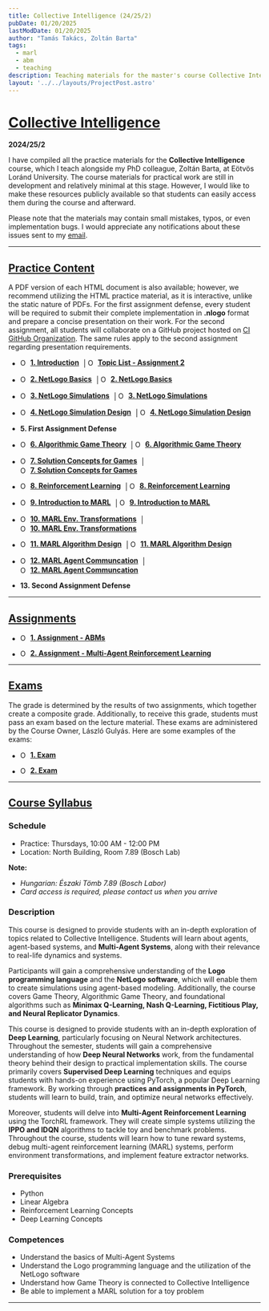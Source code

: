 ```yaml
---
title: Collective Intelligence (24/25/2)
pubDate: 01/20/2025
lastModDate: 01/20/2025
author: "Tamás Takács, Zoltán Barta"
tags:
  - marl
  - abm
  - teaching
description: Teaching materials for the master's course Collective Intelligence (IPM-24fmiCOLLIEG), taught by myself and my PhD colleague Zoltán Barta at Eötvös Loránd University.
layout: '../../layouts/ProjectPost.astro'
---
```


# <u>Collective Intelligence</u>

**2024/25/2**

I have compiled all the practice materials for the **Collective Intelligence** course, which I teach alongside my PhD colleague, Zoltán Barta, at Eötvös Loránd University. The course materials for practical work are still in development and relatively minimal at this stage. However, I would like to make these resources publicly available so that students can easily access them during the course and afterward.

Please note that the materials may contain small mistakes, typos, or even implementation bugs. I would appreciate any notifications about these issues sent to my [email](mailto:tamastheactual%40inf.elte.hu?subject=Issues%20with%20course%20material%20DND).

<hr class="border-1 border-t border-tcotta dark:border-dark-tcotta my-0" />

## <u> Practice Content </u>

A PDF version of each HTML document is also available; however, we recommend utilizing the HTML practice material, as it is interactive, unlike the static nature of PDFs. For the first assignment defense, every student will be required to submit their complete implementation in **.nlogo** format and prepare a concise presentation on their work. For the second assignment, all students will collaborate on a GitHub project hosted on [CI GitHub Organization](https://github.com/elte-collective-intelligence). The same rules apply to the second assignment regarding presentation requirements.

- <a href="practice/1.pdf" target="_blank" class="hover:text-tcotta dark:hover:text-dark-tcotta" style="display: inline-flex; align-items: center; text-decoration: none; margin-right: 5px;"><img src="ppt.png" alt="Open PowerPoint" style="width: 15px; height: auto; margin-right: 5px;" /><strong><u>1. Introduction</u></strong></a> | <a href="https://ikelte-my.sharepoint.com/:x:/g/personal/cjrnie_inf_elte_hu/Ect3e_VNCqdJvNGDanTDYH4BbQA-VG1WP_HROvqEUUjTlA?e=4ztqu7" target="_blank" class="hover:text-tcotta dark:hover:text-dark-tcotta" style="display: inline-flex; align-items: center; text-decoration: none; margin-right: 5px;"><img src="excel.png" alt="Open in Excel" style="width: 15px; height: auto; margin-right: 5px;" /><strong><u>Topic List - Assignment 2</strong></u></a>

- <a href="practice/2.html" target="_blank" class="hover:text-tcotta dark:hover:text-dark-tcotta" style="display: inline-flex; align-items: center; text-decoration: none; margin-right: 5px;"><img src="html.png" alt="Open html" style="width: 15px; height: auto; margin-right: 5px;" /><strong><u>2. NetLogo Basics</u></strong></a> | <a href="practice/2.pdf" target="_blank" class="hover:text-tcotta dark:hover:text-dark-tcotta" style="display: inline-flex; align-items: center; text-decoration: none; margin-right: 5px;"><img src="pdf.png" alt="Open in Excel" style="width: 15px; height: auto; margin-right: 5px;" /><strong><u>2. NetLogo Basics</strong></u></a>

- <a href="" target="_blank" class="hover:text-tcotta dark:hover:text-dark-tcotta" style="display: inline-flex; align-items: center; text-decoration: none; margin-right: 5px;"><img src="html.png" alt="Open html" style="width: 15px; height: auto; margin-right: 5px;" /><strong><u>3. NetLogo Simulations</u></strong></a> | <a href="" target="_blank" class="hover:text-tcotta dark:hover:text-dark-tcotta" style="display: inline-flex; align-items: center; text-decoration: none; margin-right: 5px;"><img src="pdf.png" alt="Open in Excel" style="width: 15px; height: auto; margin-right: 5px;" /><strong><u>3. NetLogo Simulations</strong></u></a>


- <a href="practice/2.html" target="_blank" class="hover:text-tcotta dark:hover:text-dark-tcotta" style="display: inline-flex; align-items: center; text-decoration: none; margin-right: 5px;"><img src="html.png" alt="Open html" style="width: 15px; height: auto; margin-right: 5px;" /><strong><u>4. NetLogo Simulation Design</u></strong></a> | <a href="practice/2.pdf" target="_blank" class="hover:text-tcotta dark:hover:text-dark-tcotta" style="display: inline-flex; align-items: center; text-decoration: none; margin-right: 5px;"><img src="pdf.png" alt="Open in Excel" style="width: 15px; height: auto; margin-right: 5px;" /><strong><u>4. NetLogo Simulation Design</strong></u></a>


- <a href="" class="hover:text-tcotta dark:hover:text-dark-tcotta" style="display: inline-flex; align-items: center; text-decoration: none; margin-right: 5px;"><strong>5. First Assignment Defense</strong></a>


- <a href="" target="_blank" class="hover:text-tcotta dark:hover:text-dark-tcotta" style="display: inline-flex; align-items: center; text-decoration: none; margin-right: 5px;"><img src="html.png" alt="Open Colab" style="width: 15px; height: auto; margin-right: 5px;" /><strong><u>6. Algorithmic Game Theory</u></strong></a> | <a href="" target="_blank" class="hover:text-tcotta dark:hover:text-dark-tcotta" style="display: inline-flex; align-items: center; text-decoration: none; margin-right: 5px;"><img src="colab-color.png" alt="Open in Excel" style="width: 15px; height: auto; margin-right: 5px;" /><strong><u>6. Algorithmic Game Theory</strong></u></a>

- <a href="" target="_blank" class="hover:text-tcotta dark:hover:text-dark-tcotta" style="display: inline-flex; align-items: center; text-decoration: none; margin-right: 5px;"><img src="html.png" alt="Open Colab" style="width: 15px; height: auto; margin-right: 5px;" /><strong><u>7. Solution Concepts for Games</u></strong></a> | <a href="" target="_blank" class="hover:text-tcotta dark:hover:text-dark-tcotta" style="display: inline-flex; align-items: center; text-decoration: none; margin-right: 5px;"><img src="colab-color.png" alt="Open in Excel" style="width: 15px; height: auto; margin-right: 5px;" /><strong><u>7. Solution Concepts for Games</strong></u></a>

- <a href="" target="_blank" class="hover:text-tcotta dark:hover:text-dark-tcotta" style="display: inline-flex; align-items: center; text-decoration: none; margin-right: 5px;"><img src="html.png" alt="Open Colab" style="width: 15px; height: auto; margin-right: 5px;" /><strong><u>8. Reinforcement Learning</u></strong></a> | <a href="" target="_blank" class="hover:text-tcotta dark:hover:text-dark-tcotta" style="display: inline-flex; align-items: center; text-decoration: none; margin-right: 5px;"><img src="colab-color.png" alt="Open in Excel" style="width: 15px; height: auto; margin-right: 5px;" /><strong><u>8. Reinforcement Learning</strong></u></a>

- <a href="" target="_blank" class="hover:text-tcotta dark:hover:text-dark-tcotta" style="display: inline-flex; align-items: center; text-decoration: none; margin-right: 5px;"><img src="html.png" alt="Open Colab" style="width: 15px; height: auto; margin-right: 5px;" /><strong><u>9. Introduction to MARL</u></strong></a> | <a href="" target="_blank" class="hover:text-tcotta dark:hover:text-dark-tcotta" style="display: inline-flex; align-items: center; text-decoration: none; margin-right: 5px;"><img src="colab-color.png" alt="Open in Excel" style="width: 15px; height: auto; margin-right: 5px;" /><strong><u>9. Introduction to MARL</strong></u></a>

- <a href="" target="_blank" class="hover:text-tcotta dark:hover:text-dark-tcotta" style="display: inline-flex; align-items: center; text-decoration: none; margin-right: 5px;"><img src="html.png" alt="Open Colab" style="width: 15px; height: auto; margin-right: 5px;" /><strong><u>10. MARL Env. Transformations</u></strong></a> | <a href="" target="_blank" class="hover:text-tcotta dark:hover:text-dark-tcotta" style="display: inline-flex; align-items: center; text-decoration: none; margin-right: 5px;"><img src="colab-color.png" alt="Open in Excel" style="width: 15px; height: auto; margin-right: 5px;" /><strong><u>10. MARL Env. Transformations</strong></u></a>

- <a href="" target="_blank" class="hover:text-tcotta dark:hover:text-dark-tcotta" style="display: inline-flex; align-items: center; text-decoration: none; margin-right: 5px;"><img src="html.png" alt="Open Colab" style="width: 15px; height: auto; margin-right: 5px;" /><strong><u>11. MARL Algorithm Design</u></strong></a> | <a href="" target="_blank" class="hover:text-tcotta dark:hover:text-dark-tcotta" style="display: inline-flex; align-items: center; text-decoration: none; margin-right: 5px;"><img src="colab-color.png" alt="Open in Excel" style="width: 15px; height: auto; margin-right: 5px;" /><strong><u>11. MARL Algorithm Design</strong></u></a>

- <a href="" target="_blank" class="hover:text-tcotta dark:hover:text-dark-tcotta" style="display: inline-flex; align-items: center; text-decoration: none; margin-right: 5px;"><img src="html.png" alt="Open Colab" style="width: 15px; height: auto; margin-right: 5px;" /><strong><u>12. MARL Agent Communcation</u></strong></a> | <a href="" target="_blank" class="hover:text-tcotta dark:hover:text-dark-tcotta" style="display: inline-flex; align-items: center; text-decoration: none; margin-right: 5px;"><img src="colab-color.png" alt="Open in Excel" style="width: 15px; height: auto; margin-right: 5px;" /><strong><u>12. MARL Agent Communcation</strong></u></a>

- <a href="" class="hover:text-tcotta dark:hover:text-dark-tcotta" style="display: inline-flex; align-items: center; text-decoration: none; margin-right: 5px;"><strong>13. Second Assignment Defense</strong></a>

<hr class="border-1 border-t border-tcotta dark:border-dark-tcotta my-0" />

## <u> Assignments </u>

- <a href="" target="_blank" class="hover:text-tcotta dark:hover:text-dark-tcotta" style="display: inline-flex; align-items: center; text-decoration: none; margin-right: 5px;"><img src="pdf.png" alt="Open PowerPoint" style="width: 15px; height: auto; margin-right: 5px;" /><strong><u>1. Assignment - ABMs</u></strong></a>

- <a href="" target="_blank" class="hover:text-tcotta dark:hover:text-dark-tcotta" style="display: inline-flex; align-items: center; text-decoration: none; margin-right: 5px;"><img src="colab-color.png" alt="Open PowerPoint" style="width: 15px; height: auto; margin-right: 5px;" /><strong><u>2. Assignment - Multi-Agent Reinforcement Learning</u></strong></a>

<hr class="border-1 border-t border-tcotta dark:border-dark-tcotta my-0" />

## <u> Exams </u>

The grade is determined by the results of two assignments, which together create a composite grade. Additionally, to receive this grade, students must pass an exam based on the lecture material. These exams are administered by the Course Owner, László Gulyás. Here are some examples of the exams:

- <a href="exam/1.pdf" target="_blank" class="hover:text-tcotta dark:hover:text-dark-tcotta" style="display: inline-flex; align-items: center; text-decoration: none; margin-right: 5px;"><img src="pdf.png" alt="Open PowerPoint" style="width: 15px; height: auto; margin-right: 5px;" /><strong><u>1. Exam</u></strong></a>

- <a href="exam/2.pdf" target="_blank" class="hover:text-tcotta dark:hover:text-dark-tcotta" style="display: inline-flex; align-items: center; text-decoration: none; margin-right: 5px;"><img src="pdf.png" alt="Open PowerPoint" style="width: 15px; height: auto; margin-right: 5px;" /><strong><u>2. Exam</u></strong></a>

<hr class="border-1 border-t border-tcotta dark:border-dark-tcotta my-0" />

## <u> Course Syllabus </u>

### Schedule

- Practice: Thursdays, 10:00 AM - 12:00 PM
- Location: North Building, Room 7.89 (Bosch Lab)

**Note:**
- *Hungarian: Északi Tömb 7.89 (Bosch Labor)*
- *Card access is required, please contact us when you arrive*

### Description

This course is designed to provide students with an in-depth exploration of topics related to Collective Intelligence. Students will learn about agents, agent-based systems, and **Multi-Agent Systems**, along with their relevance to real-life dynamics and systems.  

Participants will gain a comprehensive understanding of the **Logo programming language** and the **NetLogo software**, which will enable them to create simulations using agent-based modeling. Additionally, the course covers Game Theory, Algorithmic Game Theory, and foundational algorithms such as **Minimax Q-Learning, Nash Q-Learning, Fictitious Play, and Neural Replicator Dynamics**.

This course is designed to provide students with an in-depth exploration of **Deep Learning**, particularly
focusing on Neural Network architectures. Throughout the semester, students will gain a comprehensive
understanding of how **Deep Neural Networks** work, from the fundamental theory behind their design to
practical implementation skills. The course primarily covers **Supervised Deep Learning** techniques and
equips students with hands-on experience using PyTorch, a popular Deep Learning framework. By working
through **practices and assignments in PyTorch**, students will learn to build, train, and optimize neural
networks effectively.

Moreover, students will delve into **Multi-Agent Reinforcement Learning** using the TorchRL framework. They will create simple systems utilizing the **IPPO and IDQN** algorithms to tackle toy and benchmark problems. Throughout the course, students will learn how to tune reward systems, debug multi-agent reinforcement learning (MARL) systems, perform environment transformations, and implement feature extractor networks.

### Prerequisites

- Python
- Linear Algebra
- Reinforcement Learning Concepts
- Deep Learning Concepts

### Competences

- Understand the basics of Multi-Agent Systems
- Understand the Logo programming language and the utilization of the NetLogo software
- Understand how Game Theory is connected to Collective Intelligence
- Be able to implement a MARL solution for a toy problem

<hr class="border-1 border-t border-tcotta dark:border-dark-tcotta my-0" />